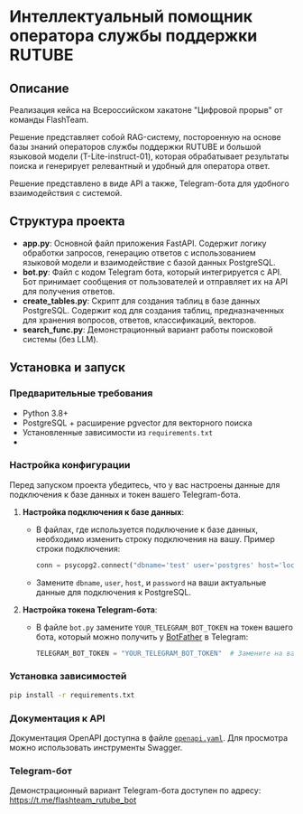 # Интеллектуальный помощник оператора службы поддержки RUTUBE

## Описание

Реализация кейса на Всероссийском хакатоне "Цифровой прорыв" от команды FlashTeam.

Решение представляет собой RAG-систему, постороенную на основе базы знаний операторов службы поддержки RUTUBE и большой языковой модели (T-Lite-instruct-01), которая обрабатывает результаты поиска и генерирует релевантный и удобный для оператора ответ.

Решение представлено в виде API а также, Telegram-бота для удобного взаимодействия с системой.

## Структура проекта

- **app.py**: Основной файл приложения FastAPI. Содержит логику обработки запросов, генерацию ответов с использованием языковой модели и взаимодействие с базой данных PostgreSQL.
- **bot.py**: Файл с кодом Telegram бота, который интегрируется с API. Бот принимает сообщения от пользователей и отправляет их на API для получения ответов.
- **create_tables.py**: Скрипт для создания таблиц в базе данных PostgreSQL. Содержит код для создания таблиц, предназначенных для хранения вопросов, ответов, классификаций, векторов.
- **search_func.py**: Демонстрационный вариант работы поисковой системы (без LLM).

## Установка и запуск

### Предварительные требования

- Python 3.8+
- PostgreSQL + расширение pgvector для векторного поиска
- Установленные зависимости из `requirements.txt`
- 
### Настройка конфигурации

Перед запуском проекта убедитесь, что у вас настроены данные для подключения к базе данных и токен вашего Telegram-бота.

1. **Настройка подключения к базе данных**:
   - В файлах, где используется подключение к базе данных, необходимо изменить строку подключения на вашу. Пример строки подключения:
     ```python
     conn = psycopg2.connect("dbname='test' user='postgres' host='localhost' password='test'")
     ```
   - Замените `dbname`, `user`, `host`, и `password` на ваши актуальные данные для подключения к PostgreSQL.

2. **Настройка токена Telegram-бота**:
   - В файле `bot.py` замените `YOUR_TELEGRAM_BOT_TOKEN` на токен вашего бота, который можно получить у [BotFather](https://t.me/BotFather) в Telegram:
     ```python
     TELEGRAM_BOT_TOKEN = "YOUR_TELEGRAM_BOT_TOKEN"  # Замените на ваш токен бота
     ```
### Установка зависимостей

```bash
pip install -r requirements.txt
```

### Документация к API
Документация OpenAPI доступна в файле [`openapi.yaml`](./openapi.yaml). Для просмотра можно использовать инструменты Swagger.

### Telegram-бот
Демонстрационный вариант Telegram-бота доступен по адресу: https://t.me/flashteam_rutube_bot
